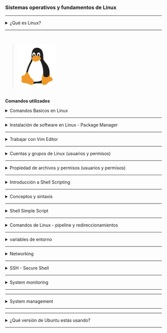 ###  Sistemas operativos y fundamentos de Linux ###


******

<details>
<summary>¿Qué es Linux? </summary>
<br />

[Doc](https://www.linux.com/what-is-linux/)

</details>

******
<br />

>![linux](linux.png)

##

**Comandos utilizados**

<details>
<summary>Comandos Basicos en Linux </summary>
<br />

Operaciones generales:
- `clear` = Limpia la terminal

Operaciones de directorio:
- `pwd` = Mostrar el directorio actual. Ejemplo :
Output: `/home/$USER`
- `ls` = Listar carpetas y archivos. Ejemplo
 Output: `Desktop  Downloads  Pictures  Documents`
- `cd [dirname]` = Cambie de directorio a `[dir]`
- `mkdir [dirname]` = Hacer o Crear directorio [dirname] 
>Ejemplo:
```
mkdir -p mydir/{colors/{basic,blended},shape,animals/{mammals,reptiles}}`
```

- `cd ..` = Ir al directorio.
Operaciones de archivo:

- `touch [filename]` = Crear filename]
>Solo de Ejemplo:
```
touch Framework/{frontend/{appA/{dockerfileA,conf,src},appB/{dockerfileB,conf,src}},docker-compose,backend/{ServiceA/{consumer,dockerfileA,producer},ServiceB/{consumer,dockerfileB,producer}}}
```
```
Framework
    ├── backend
    │     ├── ServiceA
    │     │     ├── dockerfileA
    │     │     ├── producer
    │     │     └── consumer
    │     └── ServiceB
    │           ├── dockerfileB
    │           ├── producer
    │           └── consumer
    ├── frontend
    │     ├── appA
    │     │     ├── conf
    │     │     ├── src
    │     │     └── dockerfileA
    │     └── appB
    │           ├── conf
    │           ├── src
    │           └── dockerfileB
    └── docker-compose
```



- `rm [filename]` = Eliminar [filename]
- `rm -r [dirname]` = Eleminar un directorio no vacío y todos los archivos en él
- `rm -d [dirname]` or `rmdir [dirname]` = Eliminar un directorio vacío

Navegación en el sistema de archivos:
- `cd usr/local/bin` = Navegar por múltiples dirs (ruta relativa - relativa al directorio actual). Mover al directorio `bin`
- `cd ../..` = Sube 2 jerarquías, así que ve al directorio `usr`
- `cd /usr` = Alternativa para ir a `usr` directamente (ruta absoluta)
- `cd [absolute path]` = Mover a cualquier lugar proporcionando la ruta completa
- `cd $home` = Ir a mi directorio personal (ruta absoluta)
- `cd ~` = Acceso directo alternativo para ir al directorio de inicio
- `ls /etc/network` = Lista de carpetas y archivos del directorio `red`

Más operaciones de archivos y directorios
- `mv [filename] [new_filename]` = Cambiar el nombre del archivo a un nuevo nombre
- `cp -r [dirname] [new_dirname]` = Copiar dirname a new_dirname recursivamente significado incluyendo los archivos
- `cp [filename] [new_filename]` = Copiar nombre de archivo a new_filename

Algunos comandos más útiles 
- `ls -R [dirname]` = Mostrar dirs y archivos, sino también sub dirs y archivos
- `history` = Da una lista de todos los comandos pasados escritos en la sesión de terminal actual
- `history 20` = Mostrar lista de los últimos 20 comandos
- `CTRL + r` = historial de búsqueda

- `CTRL + c` = Orden stop current
- `CTRL + SHIFT + v` = Pegar texto copiado en el terminal
- `ls -a` = Ver archivos ocultos también
- `cat [filename]` = Mostrar el contenido del archivo
- `cat .bash_history` = Mostrar el contenido del archivo
- `cat Documents/java-app/Readme.md` = Mostrar el contenido del archivo

Mostrar información del sistema operativo
- `uname -a` = Mostrar sistema y núcleo
- `cat /etc/os-release` =  Mostrar información del OS 
- `lscpu` = Mostrar información de hardware, p. ej., la CPU que tiene, etc.
- `lsmem` = Mostrar información de memoria


Ejecutar comandos como superusuario
- `sudo [some command]` = Permite a los usuarios regulares ejecutar programas con los privilegios de seguridad del superusuario o root
- `su - admin` = Cambiar de usuario  a admin
</details>


******

<details>
<summary>Instalación de software en Linux - Package Manager </summary>
<br />

Administrador de paquetes de APT:
- `sudo apt search [package_name]` = Buscar un paquete dado
- `sudo apt install [package_name]` = Instalar un paquete dado
- `sudo apt install [package_name] [package_name2]` = Instalar varios paquetes con un comando
- `sudo apt remove [package_name]` = Quitar el paquete instalado
- `sudo apt update` = Actualiza el índice de paquetes. Muestra los últimos cambios desde los repositorios APT


Administrador de paquetes de APT-GET:
- `sudo apt-get install [package_name]` = Instalar paquete con el gestor de paquetes apt-get

Administrador de paquetes de SNAP
- `sudo snap install [package_name]` = Instalar un paquete dado


</details>

******

<details>
<summary> Trabajar con Vim Editor</summary>
<br />

Instalar Vim, si no está disponible:
- `sudo apt install vim` 

Hay 2 modos de:
- Modo de comando: modo predeterminado, todo se interpreta como un comando
- Modo de inserción: Permite introducir texto

Comandos de Vim:
- `vim [filename]` = Abrir archivo con Vim
- `Press i key` = Cambiar al modo de inserción
- `Press esc key` = Cambiar al modo de comando
- `Type :wq` = Escribir archivo en disco y salir de Vim
- `Type :q!` = Salir de Vim sin guardar los cambios
- `Type dd` = Borrar toda la línea
- `Type d10` = Eliminar las siguientes 10 líneas
- `Type u` = Deshacer
- `Type A` = Saltar al final de la línea y cambiar al modo de inserción
- `Type 0` = Saltar al inicio de la línea
- `Type $` = Saltar al final de la línea
- `Type 12G` = Ir a la línea 12
- `Type 16G` = Ir a la línea 16
- `Type /pattern` = Búsqueda de patrón, p.ej. `/nginx`
    - `Type n` = Saltar al próximo partido
    - `Type N` = Buscar en dirección opuesta
- `Type :%s/old/new` = Reemplazar 'viejo' con 'nuevo' en todo el archivo

</details>

******


<details>
<summary> Cuentas y grupos de Linux (usuarios y permisos)</summary>
 <br />

**Ubicaciones de los archivos de control de acceso:**
- /etc/passwd
- /etc/shadow
- /etc/group
<!-- -->
- `sudo adduser [username]` = Crear un nuevo usuario
- `sudo passwd [username]` = Cambiar la contraseña de un usuario
- `su - [username]` = Iniciar sesión como nombre de usuario ('su' = abreviatura de usuario sustituto o conmutador)
- `su -` = iniciar sesión como root

<!-- -->
- `sudo groupadd [groupname]` = Crear nuevo grupo (Sistema asigna el siguiente GID disponible)
- `sudo adduser [username]` = Cambiar al modo de inserción

**Nota 2 diferentes comandos de usuario/grupo:**<br />
`adduser`, `addgroup`, `deluser`,  `delgroup` = Comandos interactivos, más fáciles de usar<br />
`useradd`, `groupadd`,  `userdel`,  `groupdel` = Utilidades de bajo nivel, más información necesita proporcionada por usted mismo

- `sudo usermod [OPTIONS] [username]` = Modificar una cuenta de usuario
- `sudo usermod -g devops $USER` = Asignar `devops` como el grupo principal para el usuario `$USER`
- `sudo delgroup $USER` = Elimina el grupo  `$USER`
- `groups` = Mostrar grupos a los que pertenece el usuario actual registrado
- `groups [username]` = Mostrar grupos del nombre de usuario dado
- `sudo useradd -G devops $USER` = Crear usuario `$USER` y añadir `$USER` al grupo 'devops' (-G = grupo secundario, no primario)
- `sudo gpasswd -d $USER devops` =Elimina usuario `$USER` del grupo 'devops'


</details>

******

<details>
<summary>Propiedad de archivos y permisos (usuarios y permisos) </summary>
 <br />

- `ls -l` = Imprimir archivos en un formato de listado largo, puede ver la propiedad y los permisos del archivo.

**Ownership:**
- `sudo chown [username]:[groupname] [filename]` = cambiar la propiedad
- `sudo chown tom:admin test.txt` = Cambiar la propiedad del archivo 'test.txt' a 'tom' y grupo 'admin'
- `sudo chown admin test.txt` = Cambiar la propiedad del usuario 'test.txt' 'admin
- `sudo chgrp devops test.txt` = Hacer el propietario del grupo 'devops' del archivo test.txt

**Posibles permisos de archivo (simbólico):**
- r = Leer
- w = Escribir
- x = Ejecutar
- '-' = Sin autorización

**Cambiar permisos de archivo para diferentes propietarios**

Los permisos de archivo se pueden cambiar para:
- u = propietario
- g = Grupo
- o = Otros (todos los demás usuarios)

Menos (-) elimina el permiso
- `sudo chmod -x api` = Toma el permiso 'ejecutar' para la carpeta 'api' de todos los propietarios
- `sudo chmod g-w config.yaml` = Quita el permiso de 'escritura' para el archivo 'config.yaml' del grupo 

Más (+) añade permiso
- `sudo chmod g+x config.yaml` = Agregar permiso 'ejecutar' para el archivo 'config.yaml' al grupo 
- `sudo chmod u+x script.sh` = Añadir 'ejecutar' permiso para el archivo 'script.sh' al usuario 
- `sudo chmod o+x script.sh` = Añadir 'ejecutar' permiso para el archivo 'script.sh' a otro 

Cambiar varios permisos para un propietario
- `sudo chmod g=rwx config.yaml` = Asignar permisos 'read write execute' al grupo
- `sudo chmod g=r-- config.yaml` = Asignar solo permiso de 'lectura' al grupo

Cambiar permisos con valores numéricos

Establecer permisos para todos los propietarios con 3 dígitos, 1 dígito para cada propietario_ [Modo Absoluto vs Simbólico](https://docs.oracle.com/cd/E19455-01/805-7229/6j6q8svd8/)

- 0 = Sin permiso
- 1 = Ejecutar
- 2 = Escribir
- 3 = Ejecutar + Escribir
- 4 = Leer
- 5 = Lectura + Ejecución
- 6 = Lectura + Escritura
- 7 = Lectura + Escritura + Ejecución
<!-- -->
- `sudo chmod 777 script.sh` = rwx (Leer, Escribir y Ejecutar) permiso para todos para el archivo 'script.sh'
- `sudo chmod 740 script.sh` = Dar al usuario todos los permisos (7), dar permiso de solo lectura de grupo (4), dar otro no permiso (0)


</details>

******

<details>
<summary>Introducción a Shell Scripting</summary>
 <br />

Cree y abra el archivo setup.sh en el editor vim: <br />
`vim setup.sh`

En el archivo setup.sh:
```sh
#!/bin/bash

echo "Configurar y configurar el servicio"

# save file with 
ESC :wq 

# hacer ejecutable el archivo
chmod u+x setup.sh

# script de ejecución
./setup.sh 
bash setup.sh
```

</details>

******

<details>
<summary> Conceptos y sintaxis </summary>
 <br />

**Variables:**
```sh
#!/bin/bash

echo "Configuración y configuración del servidor"

file_name=config.yaml
config_files=$(ls config)

echo "usando Archivo $file_name para configurar algo"
echo "aquí están todos los archivos de configuración: $config_files"
```

**condiciones:**
```sh
#!/bin/bash

echo "Configuración y configuración del servidor"

file_name=config.yaml
config_dir=$1

if [ -d "$config_dir" ]
then
 echo "lectura del contenido del directorio de configuración"
 config_files=$(ls "$config_dir")
else 
 echo "config dir no encontrado. Crear uno"
 mkdir "$config_dir"
 touch "$config_dir/config.sh"
fi


# ejemplo condicional para comprobar el archivo
# if [ -f "config.yaml" ]

# ejemplo condicional para verificar números
# num_files=xx
# if [ "$num_files" -eq 10 ]

# ejemplo condicional para comprobar cadenas
user_group=$2
if [ "$user_group" == "dev" ]
then 
 echo "configurar el servidor"
elif [ "$user_group" == "admin" ]
then
	echo "administer the server" 
else
 echo "No hay permiso para configurar el servidor. grupo de usuarios incorrecto"
fi

echo "usando Archivo $file_name para configurar algo"
echo "aquí están todos los archivos de configuración: $config_files"
```

**User input:**
```sh
#!/bin/bash

echo "Lectura de la entrada del usuario"

read -p "Por favor introduzca su contraseña: " user_pwd
echo "gracias por tu contraseña $user_pwd"
```

**Parámetros del script:**
```sh
#!/bin/bash

echo "todos los parámetros:: $*"
echo "número de parámetros: $#"

echo "usuario $1"
echo "grupo $2"
```


**Ejecución con parámetros de script:**

`./example.sh name lastname # 2 params`

`./example.sh "name lastname" # 1 param`

`bash example name lastname`

**bucles:**
```sh
#!/bin/bash

echo "todos los parámetros: $*"
echo "número de parámetros: $#"

for param in $*
 do 
  if [ -d "$param" ] 
  then
   echo "ejecutar scripts en la carpeta de configuración"
   ls -l "$param"
  fi 

  echo $param
 done

sum = 0
while true
 do 
	read -p "enter a score" score

  if [ "$score" == "q" ]
  then
   break
  fi

  sum=$(($sum+$score))
  echo "total score: $sum"
 done
```

</details>

******


<details>
<summary> Shell Simple Script  </summary>
 <br />

**Functions:**
```sh
#!/bin/bash

echo "todos los parámetros: $*"
echo "número de parámetros: $#"

for param in $*
 do 
  if [ -d "$param" ] 
  then
   echo "ejecutar scripts en la carpeta de configuración"
   ls -l "$param"
  fi 

  echo $param
 done

# Función de declaración
function sum {
  sum = 0
	while true
	 do 
		read -p "intruduce un puntaje:" score
	
	  if [ "$score" == "q" ]
	  then
	   break
	  fi
	
	  sum=$(($sum+$score))
	  echo "total puntaje: $sum"
	 done
}

# Invocar función
sum

function create_file() {
	file_name=$1
  is_shell_script=$2
  touch $file_name
  echo "archivo $file_name creado" 

  if [ "$is_shell_script" = true ]
  then
		chmod u+x $file_name
		echo "añadido permiso de ejecución"
	fi
}
# Invocar con parámetros diff
create_file test.txt
create_file myfile.yaml
create_file myscript.sh

# Función con valor de retorno
function sum() {
	total=$(($1+$2))
  return $total
}

sum 2 10
result=$?

echo "suma de 2 y 10 es $result"
```
**backup MySQL databases**
```sh
#!/bin/bash
# Simple script to backup MySQL databases

# Parent backup directory
backup_parent_dir="/var/backups/mysql"

# MySQL settings
mysql_user="root"
mysql_password=""

# Read MySQL password from stdin if empty
if [ -z "${mysql_password}" ]; then
  echo -n "Enter MySQL ${mysql_user} password: "
  read -s mysql_password
  echo
fi

# Check MySQL password
echo exit | mysql --user=${mysql_user} --password=${mysql_password} -B 2>/dev/null
if [ "$?" -gt 0 ]; then
  echo "MySQL ${mysql_user} password incorrect"
  exit 1
else
  echo "MySQL ${mysql_user} password correct."
fi

# Create backup directory and set permissions
backup_date=`date +%Y_%m_%d_%H_%M`
backup_dir="${backup_parent_dir}/${backup_date}"
echo "Backup directory: ${backup_dir}"
mkdir -p "${backup_dir}"
chmod 700 "${backup_dir}"

# Get MySQL databases
mysql_databases=`echo 'show databases' | mysql --user=${mysql_user} --password=${mysql_password} -B | sed /^Database$/d`

# Backup and compress each database
for database in $mysql_databases
do
  if [ "${database}" == "information_schema" ] || [ "${database}" == "performance_schema" ]; then
        additional_mysqldump_params="--skip-lock-tables"
  else
        additional_mysqldump_params=""
  fi
  echo "Creating backup of \"${database}\" database"
  mysqldump ${additional_mysqldump_params} --user=${mysql_user} --password=${mysql_password} ${database} | gzip > "${backup_dir}/${database}.gz"
  chmod 600 "${backup_dir}/${database}.gz"
done
```
>run:
```
$ sudo mysql_backup.sh
```

</details>

******

<details>
<summary> Comandos de Linux - pipeline y redireccionamientos</summary>
<br />

**Pipe & Less:**

Pipe comando:
- `|` = Comando de tubería = Canaliza la salida del comando anterior como una entrada al siguiente comando

Less comando:
- $ `less [filename]` = Muestra el contenido de un archivo o una salida de comando, una página a la vez. Y permite navegar hacia adelante y hacia atrás a través del archivo


Diferentes ejemplos de tuberías/casos de uso:
- $ `cat /var/log/syslog | less` = Canaliza la salida del archivo 'syslog' a menos programa.
- $ `ls /usr/bin | less` = Canaliza la salida de `ls` comando 
- $ `history | less` = Canaliza la salida del comando history a menos programa.

**Pipe & Grep:**

>Grep comando:
- $ `grep [pattern]` = Busca un patrón particular de caracteres y muestra todas las líneas que contienen ese patrón

>Más ejemplos de tuberías/casos de uso:
- $ `history | grep sudo` = Busque cualquier comando de comandos de historia, que tienen 'sudo' palabra en ella.
- $ `history | grep "sudo chmod"` = Busque cualquier comando de comandos de historia, que tienen 'sudo chmod' frase en ella.
- $ `history | grep sudo | less` =  La salida de historial pasará la salida a grep y el filtro para 'sudo' y esta salida será nuevamente canalizada o pasada a menos programa.
- $ `ls /usr/bin/ | grep java` = Filtro ls de salida para java.
- $ `cat Documents/java-app/config.yaml | grep ports` = Ver todas las apariciones de 'ports' en el archivo config.yaml.
**Redirecciones en Linux:**
- `>` = Redirect Operator = Toma la salida del comando anterior y la envía a un archivo que usted da.

Diferentes ejemplos de redirecciones/casos de uso:
- $ `history | grep sudo > sudo-commands.txt` = Redirigir la salida a un archivo 'sudo-commands.txt'
- $ `cat sudo-commands.txt > sudo-rm-commands.txt` = Redirigir la salida del archivo 'sudo-commands.txt' al archivo 'sudo-rm-commands.txt'

- $ `history | grep rm > sudo-rm-commands.txt` = Redirigir la salida de comandos de historial filtrado al archivo existente 'sudo-rm-commands.txt'. Nota: El contenido del archivo será _overwritten_
- $ `history | grep rm >> sudo-rm-commands.txt` = Redirigir la salida de comandos de historial filtrado al archivo existente 'sudo-rm-commands.txt'. Nota: El contenido del archivo será _appended_

</details>

******

<details>
<summary>variables de entorno</summary>
<br />

_Las variables almacenan información. Las variables de entorno están disponibles para todo el entorno. _
_Una variable de entorno consiste en _name=value_ pair. _

**Variables de entorno existentes:**
- `SHELL=/bin/bash`= shell por defecto, en este caso bash.
- `HOME=/home/fede`= directorio personal del usuario actual.
- `USER=fede` = usuario actualmente conectado.


<!-- -->
- $ `printenv` = Enumerar todas las variables de entorno.
- $ `printenv | less` = Listar todas las variables de entorno con menos programa.
- $ `printenv [environment variable]` = Valor de visualización de la variable de entorno dada, p.ej. `printenv USER`
- $ `printenv | grep USER` = Filtrar variables de entorno, que tienen 'USER' en el nombre.
<!-- -->
- $ `echo $USER` = Valor de impresión de la variable de entorno USER.

**Cree sus propias variables de entorno:**
- $ `export DB_USERNAME=dbuser` = Establecer la variable de entorno 'DB_USERNAME' con el valor 'dbuser'
- $ `export DB_PASSWORD=secretpwdvalue` = Establecer la variable de entorno 'DB_PASSWORD' con el valor 'secretpwdvalue'
- $ `export DB_NAME=mydb` = Establecer la variable de entorno 'DB_NAME' con el valor 'mydb'
- $ `printenv | grep DB` = Filtrar variables de entorno para caracteres 'DB'
- $ `export DB_NAME=newdbname` = Establecer la variable de entorno 'DB_NAME' en un nuevo valor 'newdbname'

**Eliminar variables de entorno:**
- $ `unset DB_NAME` = Eliminar variable con el nombre 'DB_NAME'

**Variables de entorno persistentes:**

Variables de entorno persistentes con el archivo de configuración específico del shell:
>Las variables de entorno establecidas en la terminal solo están disponibles en la sesión de la terminal actual. _

>Agregue variables de entorno al archivo '~/.bashrc' o al archivo 'rc' de su shell específico. Las variables establecidas en este archivo se cargan cada vez que se introduce un shell de inicio de sesión de bash.
- $ `export DB_USERNAME=dbuser`
- $ `export DB_PASSWORD=secretvl`
- $ `export DB_NAME=mydb`
>En terminal de nuevo:
- $ `source ~/.bashcrc` = Cargar los nuevos env vars en la sesión de shell actual.

>Variables de entorno persistentes en todo el sistema:
- ~./bashrc =específicos del usuario.
- /etc/environment = sistema, lo que significa que todos los usuarios tendrán acceso a las variables.

**Variable de entorno PATH:**
- `PATH=/usr/local/sbin:/usr/local/bin:/usr/sbin:/usr/bin:/sbin:/bin` = Lista de directorios a archivos ejecutables, separados por ':'. Le dice al shell qué directorios buscar para el ejecutable en respuesta a nuestro comando ejecutado.
- `PATH=$PATH:/home/nana` = Anexar la carpeta /home/$USER
al valor $PATH existente.


</details>

******

<details>
<summary>Networking</summary>
<br />

Comandos de red útiles:
- $ `ip`= uno de los comandos básicos. Para configurar nuevos sistemas y asignar IPs a la solución de problemas de sistemas existentes. Puede mostrar información de direcciones, manipular el enrutamiento, además de mostrar varios dispositivos, interfaces y túneles de la red.
- $ `ifconfig`= para configurar y solucionar problemas de redes. Desde entonces ha sido reemplazado por el comando `ip` 
- $ `netstat`= herramienta para imprimir conexiones de red, tablas de enrutamiento, estadísticas de interfaz, conexiones de enmascaramiento y membresías multicast
- $ `ps aux` =
  - ps = muestra información sobre una selección de los procesos activos
  - a =  mostrar procesos para todos los usuarios
  - u = mostrar el usuario/propietario del proceso
  - x = también muestran procesos no conectados a un terminal
- $ `nslookup` = Buscar consultas relacionadas con DNS
- $ `ping` =  Para comprobar la conectividad entre dos nodos

</details>

******

<details>
<summary>SSH - Secure Shell</summary>
<br />

>Connecting via SSH: `ssh username@SSHserver`
- $ `ssh root@129.82.11.93`= Conectar con el usuario root a la dirección del servidor IP
- $ `ssh-keygen -t rsa`= Crear par de claves SSH con algoritmo 'rsa'. El par de claves SSH se almacena en la ubicación predeterminada `~/. ssh`
- $ `ls .ssh/`= Mostrar el contenido de la carpeta . ssh, que tiene.
  - $ `id_rsa` = clave privada.
  - $ `id_rsa.pub` = clave pública.
- $ `ssh -i .ssh/id_rsa root@129.82.11.93` = Conéctese con el usuario root a la dirección de servidor 129.82.11.93 con la ubicación de archivo de clave privada especificada (.ssh/id_rsa = predeterminado, pero puede especificar una diferente como esta)

>Dos archivos utilizados por SSH:
- $ `~/.ssh/known_hosts` = permite al cliente autenticar el servidor para comprobar que no se conecta a un imitador.
- $ `~/.ssh/authorized_keys` = permite al servidor autenticar al usuario.

</details>

******
</details>



<details>
<summary> System monitoring</summary>
<br />

>Instale el paquete de sensores lm:
- $ `sudo apt-get install lm-sensors` = Instale el paquete de sensores lm.
- $ `sudo sensors-detect` = Ejecute el comando de detección de sensores como root.

>Determinará los módulos necesarios y al final le pedirá permiso para agregarlos automáticamente al archivo /etc/modprobe. Si respondió que sí, cárguelos usando el comando:
- $ `sudo service module-init-tools start` = Ejecute el comando de detección de sensores como root.
- $ `sensorst` =  Ahora puede usar el comando de sensores.
</details>

******


******

<details>
<summary>System management</summary>
<br />

>Cómo determinar el nivel de ejecución actual usando Linux<
- $ `who -r`= Para imprimir el nivel de ejecución actual, ejecute:
- $ `sudo runlevel`= Para imprimir el nivel de ejecución anterior y actual.
</details>

******


******
</details>



<details>
<summary>¿Qué versión de Ubuntu estás usando?</summary>
<br />

>La forma más fácil de verificar la versión de Ubuntu es usar el comando lsb_release.
- $ `lsb_release -a`= verificar la versión de Ubuntu.
</details>

******